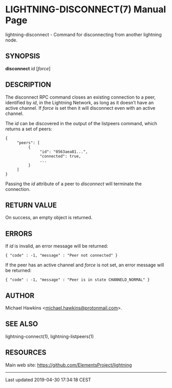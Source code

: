 LIGHTNING-DISCONNECT(7) Manual Page
===================================
lightning-disconnect - Command for disconnecting from another lightning
node.

SYNOPSIS
--------

**disconnect** *id* \[*force*\]

DESCRIPTION
-----------

The disconnect RPC command closes an existing connection to a peer,
identified by *id*, in the Lightning Network, as long as it doesn’t have
an active channel. If *force* is set then it will disconnect even with
an active channel.

The *id* can be discovered in the output of the listpeers command, which
returns a set of peers:

    {
         "peers": [
              {
                   "id": "0563aea81...",
                   "connected": true,
                   ...
              }
         ]
    }

Passing the *id* attribute of a peer to *disconnect* will terminate the
connection.

RETURN VALUE
------------

On success, an empty object is returned.

ERRORS
------

If *id* is invalid, an error message will be returned:

    { "code" : -1, "message" : "Peer not connected" }

If the peer has an active channel and *force* is not set, an error
message will be returned:

    { "code" : -1, "message" : "Peer is in state CHANNELD_NORMAL" }

AUTHOR
------

Michael Hawkins <<michael.hawkins@protonmail.com>>.

SEE ALSO
--------

lightning-connect(1), lightning-listpeers(1)

RESOURCES
---------

Main web site: <https://github.com/ElementsProject/lightning>

------------------------------------------------------------------------

Last updated 2019-04-30 17:34:18 CEST
